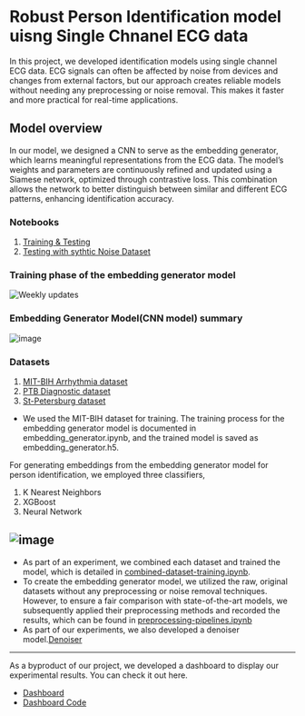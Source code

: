 # Robust Person Identification model uisng Single Chnanel ECG data

In this project, we developed identification models using single channel ECG data. ECG signals can often be affected by noise from devices and changes from external factors, but our approach creates reliable models without needing any preprocessing or noise removal. This makes it faster and more practical for real-time applications.

##  Model overview

In our model, we designed a CNN to serve as the embedding generator, which learns meaningful representations from the ECG data. The model’s weights and parameters are continuously refined and updated using a Siamese network, optimized through contrastive loss. This combination allows the network to better distinguish between similar and different ECG patterns, enhancing identification accuracy.



### Notebooks
1. [Training & Testing ](https://github.com/RanaweeraHK/Identification-model-using-ECG-data/blob/main/Embedding_Generator_v20)
2. [Testing with sythtic Noise Dataset ](https://github.com/RanaweeraHK/Identification-model-using-ECG-data/blob/main/Testing%20synthetically%20Distorted%20dataset.ipynb)




### Training phase of the embedding generator model
![Weekly updates](https://github.com/user-attachments/assets/5f13622c-2c71-4f9e-ad86-f6407f0383db)

### Embedding Generator Model(CNN model) summary
![image](https://github.com/user-attachments/assets/7382e99c-712e-499c-80d5-82d12c845045)

### Datasets
1. [MIT-BIH Arrhythmia dataset](https://physionet.org/content/mitdb/1.0.0/)
2. [PTB Diagnostic dataset](https://physionet.org/content/ptbdb/1.0.0/)
3. [St-Petersburg dataset](https://physionet.org/content/incartdb/1.0.0/)

* We used the MIT-BIH dataset for training. The training process for the embedding generator model is documented in embedding_generator.ipynb, and the trained model is saved as embedding_generator.h5.


For generating embeddings from the embedding generator model for person identification, we employed three classifiers,
1) K Nearest Neighbors
2) XGBoost
3) Neural Network
   
![image](https://github.com/user-attachments/assets/5bf9dc96-6880-4a9a-b7b2-e4540a1c247d)
---
   
* As part of an experiment, we combined each dataset and trained the model, which is detailed in [combined-dataset-training.ipynb](combined-dataset-training.ipynb).
* To create the embedding generator model, we utilized the raw, original datasets without any preprocessing or noise removal techniques. However, to ensure a fair comparison with state-of-the-art models, we subsequently applied their preprocessing methods and recorded the results, which can be found in [preprocessing-pipelines.ipynb](preprocessing-pipelines.ipynb)
* As part of our experiments, we also developed a denoiser model.[Denoiser](Denoising_CNN_based_autoencoders)

---
As a byproduct of our project, we developed a dashboard to display our experimental results. You can check it out here.
- [Dashboard](https://github.com/ParameswaranSajeenthiran/ECGAnalysisDashbaord)
- [Dashboard Code](https://github.com/ParameswaranSajeenthiran/ECGAnalysisDashbaord)
